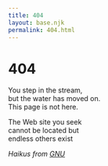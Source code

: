 ```yaml
---
title: 404
layout: base.njk
permalink: 404.html
---
```


# 404

You step in the stream,<br>
but the water has moved on.<br>
This page is not here.

The Web site you seek<br>
cannot be located but<br>
endless others exist

_Haikus from [GNU](https://www.gnu.org/fun/jokes/error-haiku.en.html)_

